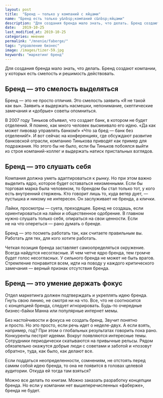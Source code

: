 ```yaml
---
layout: post
title:  "Бренд — только у компаний с яйцами"
name: "Бренд есть только у&nbsp;компаний с&nbsp;яйцами"
description: "Для создания бренда мало знать, что делать. Бренд создают компании, у&nbsp;которых есть смелость и&nbsp;решимость действовать."
date:   2019-10-25
last_modified_at: 2019-10-25
categories: мнение
permalink: "/mnenie/faberge/"
tags: "управление бизнес"
image: /images/tizer-59.jpg
keywords: "маркетинг бренд"
---
```




<p>Для создания бренда мало знать, что делать. Бренд создают компании, у&nbsp;которых есть смелость и&nbsp;решимость действовать.</p>
<h2>Бренд&nbsp;— это смелость выделяться</h2>
<p>Бренд&nbsp;— это не&nbsp;просто отличия. Это смелость заявить «Я&nbsp;не&nbsp;такой как&nbsp;вы». Заявить и&nbsp;выдержать насмешки, непонимание, скептические замечания и&nbsp;«добрые» советы опомниться.</p>
<p>В&nbsp;2007 году Тиньков объявил, что создает банк, в&nbsp;котором не&nbsp;будет отделений. Я&nbsp;помню, как много человек высмеивало его идею. «Да&nbsp;как может пивовар управлять банком!» «Что за&nbsp;бред&nbsp;— банк без отделений!». И&nbsp;вот сейчас на&nbsp;конференциях, где обсуждают развитие банковской отрасли, компанию Тинькова приводят как пример для подражания. Но&nbsp;этого&nbsp;бы не&nbsp;было, если&nbsp;бы Тиньков побоялся выйти из&nbsp;строя компаний-коллег и&nbsp;выдержать натиск пристальных взглядов.</p>
<h2>Бренд&nbsp;— это слушать себя</h2>
<p>Компания должна уметь адаптироваться к&nbsp;рынку. Но&nbsp;при этом важно выделить ядро, которое будет оставаться неизменными. Если&nbsp;бы торговая марка была человеком, то&nbsp;брендом&nbsp;бы стал только тот, у&nbsp;кого есть внутренний стержень. Кто говорит лишь&nbsp;то, куда ветер дует,&nbsp;— пустышка и&nbsp;никому не&nbsp;интересен. Он&nbsp;заслуживает не&nbsp;бренда, а&nbsp;клички.</p>
<p>Лайки, просмотры&nbsp;— суета, прeходящее. Бренд не&nbsp;создашь, если ориентироваться на&nbsp;лайки и&nbsp;общественное одобрение. В&nbsp;главном нужно слушать только себя, опираться на&nbsp;свои ценности. Если не&nbsp;на&nbsp;что опереться&nbsp;— рано думать о&nbsp;бренде.</p>
<div class="hip">

Бренд&nbsp;— это посметь работать так, как считаете правильным&nbsp;вы. Работать для тех, для кого хотите работать.</div>
<p>Четкая позиция бренда заставляет самоопределяться окружение. Всегда найдутся несогласные. И&nbsp;чем четче ядро бренда, тем громче будет голос несогласных. У&nbsp;сильного бренда не&nbsp;может не&nbsp;быть врагов. Стремление понравится всем, идти на&nbsp;поводу у&nbsp;каждого критического замечания&nbsp;— верный признак отсутствия бренда.</p>
<h2>Бренд&nbsp;— это умение держать фокус</h2>
<p>Отдел маркетинга должен подтверждать и&nbsp;укреплять идею бренда. Гнуть свою линию, не&nbsp;смотря ни&nbsp;на&nbsp;что. Все, что не&nbsp;соотносится с&nbsp;концепцией бренда, следует игнорировать. Будь-то очередные бизнес-байки Манна или популярные интернет мемы.</p>
<p>Без настойчивости и&nbsp;фокуса не&nbsp;создать бренд. Звучит понятно и&nbsp;просто. Но&nbsp;это просто, если речь идет о&nbsp;неделе-двух. А&nbsp;если взять, например, год? При этом о&nbsp;глобальных результатах говорить пока рано. Конкуренты пестрят идеями. Вокруг появляются интересные темы. Сотрудники периодически скатываются на&nbsp;привычные рельсы. Рядом обязательно окажутся добрые люди с&nbsp;советами и&nbsp;заботой и&nbsp;«позовут обратно», туда, как было, как делают все.</p>
<p>Если поддаться неопределенности, сомнениям, не&nbsp;отстоять перед самим собой идею бренда, то&nbsp;она не&nbsp;появится в&nbsp;головах целевой аудитории. Откуда ей&nbsp;тогда там взяться?</p>
<p>Можно все делать по&nbsp;книгам. Можно заказать разработку концепции бренда. Но&nbsp;если у&nbsp;компании нет вышеперечисленных «фаберже», бренда не&nbsp;будет.</p>


